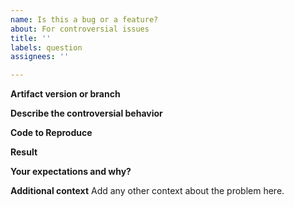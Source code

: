```yaml
---
name: Is this a bug or a feature?
about: For controversial issues
title: ''
labels: question
assignees: ''

---
```


**Artifact version or branch**


**Describe the controversial behavior**


**Code to Reproduce**


**Result**


**Your expectations and why?**


**Additional context**
Add any other context about the problem here.
